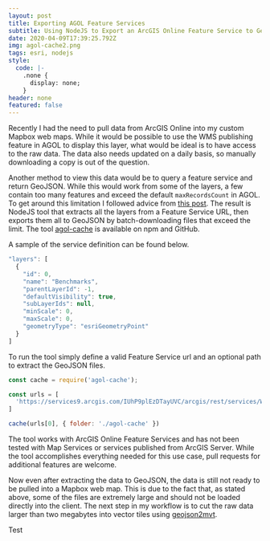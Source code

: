 ```yaml
---
layout: post
title: Exporting AGOL Feature Services
subtitle: Using NodeJS to Export an ArcGIS Online Feature Service to GeoJSON
date: 2020-04-09T17:39:25.792Z
img: agol-cache2.png
tags: esri, nodejs
style:
  code: |-
    .none {
      display: none;
    }
header: none
featured: false
---
```

Recently I had the need to pull data from ArcGIS Online into my custom Mapbox web maps. While it would be possible to use the WMS publishing feature in AGOL to display this layer, what would be ideal is to have access to the raw data. The data also needs updated on a daily basis, so manually downloading a copy is out of the question.

Another method to view this data would be to query a feature service and return GeoJSON. While this would work from some of the layers, a few contain too many features and exceed the default `maxRecordsCount` in AGOL. To get around this limitation I followed advice from [this post](https://blog.cartong.org/2019/03/29/harvesting-large-quantity-data-from-arcgis-rest-services-using-tool/). The result is NodeJS tool that extracts all the layers from a Feature Service URL, then exports them all to GeoJSON by batch-downloading files that exceed the limit. The tool [agol-cache](https://www.npmjs.com/package/agol-cache) is available on npm and GitHub.

A sample of the service definition can be found below.
```JavaScript
"layers": [
  {
    "id": 0,
    "name": "Benchmarks",
    "parentLayerId": -1,
    "defaultVisibility": true,
    "subLayerIds": null,
    "minScale": 0,
    "maxScale": 0,
    "geometryType": "esriGeometryPoint"
  }
]
```

To run the tool simply define a valid Feature Service url and an optional path to extract the GeoJSON files.

```JavaScript
const cache = require('agol-cache');

const urls = [
  'https://services9.arcgis.com/IUhP9plEzDTayUVC/arcgis/rest/services/Water_System_View/FeatureServer'
]

cache(urls[0], { folder: './agol-cache' })
```

The tool works with ArcGIS Online Feature Services and has not been tested with Map Services or services published from ArcGIS Server. While the tool accomplishes everything needed for this use case, pull requests for additional features are welcome.

Now even after extracting the data to GeoJSON, the data is still not ready to be pulled into a Mapbox web map. This is due to the fact that, as stated above, some of the files are extremely large and should not be loaded directly into the client. The next step in my workflow is to cut the raw data larger than two megabytes into vector tiles using [geojson2mvt](https://www.npmjs.com/package/geojson2mvt).

Test